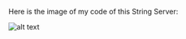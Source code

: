 
Here is the image of my code of this String Server:

![alt text](https://liopold35894.github.io/cse15l-lab-reports/StringServer%20code.png)
